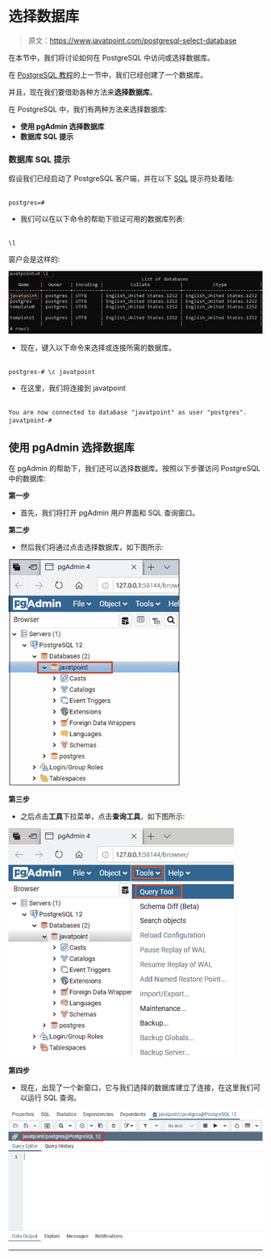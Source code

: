 # 选择数据库

> 原文：<https://www.javatpoint.com/postgresql-select-database>

在本节中，我们将讨论如何在 PostgreSQL 中访问或选择数据库。

在 [PostgreSQL 教程](https://www.javatpoint.com/postgresql-tutorial)的上一节中，我们已经创建了一个数据库。

并且，现在我们要借助各种方法来**选择数据库**。

在 PostgreSQL 中，我们有两种方法来选择数据库:

*   **使用 pgAdmin 选择数据库**
*   **数据库 SQL 提示**

### 数据库 SQL 提示

假设我们已经启动了 PostgreSQL 客户端，并在以下 [SQL](https://www.javatpoint.com/sql-tutorial) 提示符处着陆:

```

postgres=#

```

*   我们可以在以下命令的帮助下验证可用的数据库列表:

```

\l

```

窗户会是这样的:

![PostgreSQL Select Database](img/d8fa30a4ad19b25a24df4054e9ea440f.png)

*   现在，键入以下命令来选择或连接所需的数据库。

```

postgres-# \c javatpoint

```

*   在这里，我们将连接到 javatpoint

```

You are now connected to database "javatpoint" as user "postgres".
javatpoint-#

```

## 使用 pgAdmin 选择数据库

在 pgAdmin 的帮助下，我们还可以选择数据库。按照以下步骤访问 PostgreSQL 中的数据库:

**第一步**

*   首先，我们将打开 pgAdmin 用户界面和 SQL 查询窗口。

**第二步**

*   然后我们将通过点击选择数据库，如下图所示:

![PostgreSQL Select Database](img/b7fb4c2333778af44c2b38ffbde71320.png)

**第三步**

*   之后点击**工具**下拉菜单，点击**查询工具**，如下图所示:

![PostgreSQL Select Database](img/de925b2af8f6cc4997eb38ea52bc4f9d.png)

**第四步**

*   现在，出现了一个新窗口，它与我们选择的数据库建立了连接，在这里我们可以运行 SQL 查询。

![PostgreSQL Select Database](img/7635965a3c198426c6679cf20315f1eb.png)

* * *